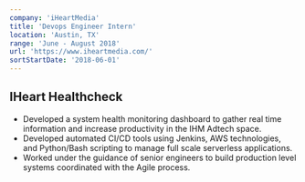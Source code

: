 ```yaml
---
company: 'iHeartMedia'
title: 'Devops Engineer Intern'
location: 'Austin, TX'
range: 'June - August 2018'
url: 'https://www.iheartmedia.com/'
sortStartDate: '2018-06-01'
---
```


## IHeart Healthcheck

- Developed a system health monitoring dashboard to gather real time information and increase productivity in the IHM Adtech space.
- Developed automated CI/CD tools using Jenkins, AWS technologies, and Python/Bash scripting to manage full scale serverless applications.
- Worked under the guidance of senior engineers to build production level systems coordinated with the Agile process.
